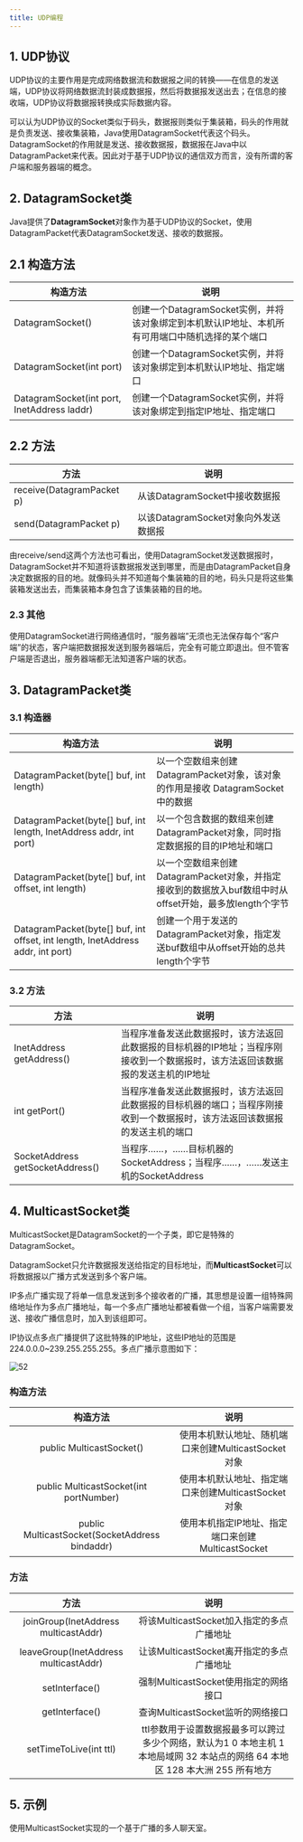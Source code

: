 ```yaml
---
title: UDP编程
---
```


## 1. UDP协议

UDP协议的主要作用是完成网络数据流和数据报之间的转换——在信息的发送端，UDP协议将网络数据流封装成数据报，然后将数据报发送出去；在信息的接收端，UDP协议将数据报转换成实际数据内容。

可以认为UDP协议的Socket类似于码头，数据报则类似于集装箱，码头的作用就是负责发送、接收集装箱，Java使用DatagramSocket代表这个码头。DatagramSocket的作用就是发送、接收数据报，数据报在Java中以DatagramPacket来代表。因此对于基于UDP协议的通信双方而言，没有所谓的客户端和服务器端的概念。

## 2. DatagramSocket类

Java提供了**DatagramSocket**对象作为基于UDP协议的Socket，使用DatagramPacket代表DatagramSocket发送、接收的数据报。

## 2.1 构造方法

| 构造方法                                     | 说明                                                         |
| -------------------------------------------- | ------------------------------------------------------------ |
| DatagramSocket()                             | 创建一个DatagramSocket实例，并将该对象绑定到本机默认IP地址、本机所有可用端口中随机选择的某个端口 |
| DatagramSocket(int  port)                    | 创建一个DatagramSocket实例，并将该对象绑定到本机默认IP地址、指定端口 |
| DatagramSocket(int  port, InetAddress laddr) | 创建一个DatagramSocket实例，并将该对象绑定到指定IP地址、指定端口 |

## 2.2 方法

| 方法                       | 说明                                 |
| -------------------------- | ------------------------------------ |
| receive(DatagramPacket  p) | 从该DatagramSocket中接收数据报       |
| send(DatagramPacket  p)    | 以该DatagramSocket对象向外发送数据报 |

由receive/send这两个方法也可看出，使用DatagramSocket发送数据报时，DatagramSocket并不知道将该数据报发送到哪里，而是由DatagramPacket自身决定数据报的目的地。就像码头并不知道每个集装箱的目的地，码头只是将这些集装箱发送出去，而集装箱本身包含了该集装箱的目的地。

### 2.3 其他

使用DatagramSocket进行网络通信时，“服务器端”无须也无法保存每个“客户端”的状态，客户端把数据报发送到服务器端后，完全有可能立即退出。但不管客户端是否退出，服务器端都无法知道客户端的状态。

## 3. DatagramPacket类

### 3.1 构造器

| 构造方法                                                     | 说明                                                         |
| ------------------------------------------------------------ | ------------------------------------------------------------ |
| DatagramPacket(byte[]  buf, int length)                      | 以一个空数组来创建  DatagramPacket对象，该对象的作用是接收  DatagramSocket中的数据 |
| DatagramPacket(byte[]  buf, int length, InetAddress addr, int port) | 以一个包含数据的数组来创建  DatagramPacket对象，同时指定数据报的目的IP地址和端口 |
| DatagramPacket(byte[]  buf, int offset, int length)          | 以一个空数组来创建  DatagramPacket对象，并指定接收到的数据放入buf数组中时从offset开始，最多放length个字节 |
| DatagramPacket(byte[]  buf, int offset, int length, InetAddress addr, int port) | 创建一个用于发送的  DatagramPacket对象，指定发送buf数组中从offset开始的总共length个字节 |

### 3.2 方法

| 方法                              | 说明                                                         |
| --------------------------------- | ------------------------------------------------------------ |
| InetAddress  getAddress()         | 当程序准备发送此数据报时，该方法返回此数据报的目标机器的IP地址；当程序刚接收到一个数据报时，该方法返回该数据报的发送主机的IP地址 |
| int  getPort()                    | 当程序准备发送此数据报时，该方法返回此数据报的目标机器的端口；当程序刚接收到一个数据报时，该方法返回该数据报的发送主机的端口 |
| SocketAddress  getSocketAddress() | 当程序……，……目标机器的SocketAddress；当程序……，……发送主机的SocketAddress |

## 4. MulticastSocket类

MulticastSocket是DatagramSocket的一个子类，即它是特殊的DatagramSocket。

DatagramSocket只允许数据报发送给指定的目标地址，而**MulticastSocket**可以将数据报以广播方式发送到多个客户端。

IP多点广播实现了将单一信息发送到多个接收者的广播，其思想是设置一组特殊网络地址作为多点广播地址，每一个多点广播地址都被看做一个组，当客户端需要发送、接收广播信息时，加入到该组即可。

IP协议点多点广播提供了这批特殊的IP地址，这些IP地址的范围是224.0.0.0~239.255.255.255。多点广播示意图如下：

![52](https://figure-bed.chua-n.com/Java/52.png)

### 构造方法

|                    构造方法                     |                        说明                         |
| :---------------------------------------------: | :-------------------------------------------------: |
|            public  MulticastSocket()            | 使用本机默认地址、随机端口来创建MulticastSocket对象 |
|     public  MulticastSocket(int portNumber)     | 使用本机默认地址、指定端口来创建MulticastSocket对象 |
| public  MulticastSocket(SocketAddress bindaddr) |  使用本机指定IP地址、指定端口来创建MulticastSocket  |

### 方法

|                  方法                  |                             说明                             |
| :------------------------------------: | :----------------------------------------------------------: |
| joinGroup(InetAddress  multicastAddr)  |          将该MulticastSocket加入指定的多点广播地址           |
| leaveGroup(InetAddress  multicastAddr) |          让该MulticastSocket离开指定的多点广播地址           |
|             setInterface()             |            强制MulticastSocket使用指定的网络接口             |
|             getInterface()             |              查询MulticastSocket监听的网络接口               |
|        setTimeToLive(int  ttl)         | ttl参数用于设置数据报最多可以跨过多少个网络，默认为1               0            本地主机                  1            本地局域网                  32            本站点的网络                  64            本地区                  128            本大洲                  255            所有地方 |

## 5. 示例

使用MulticastSocket实现的一个基于广播的多人聊天室。


